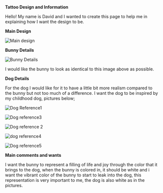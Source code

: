 **Tattoo Design and Information**


Hello! My name is David and I wanted to create this page to help me in explaining how I want the design to be.


**Main Design**

![Main design](https://github.com/user-attachments/assets/17b330d5-2a51-4a1d-b8cd-e33cd9f59639)


**Bunny Details**

![Bunny Details](https://github.com/user-attachments/assets/77ec9fa3-d3e9-4bf7-8dc4-2a87e251df63)

I would like the bunny to look as identical to this image above as possible.

**Dog Details**

For the dog I would like for it to have a little bit more realism compared to the bunny but not too much of a difference. I want the dog to be inspired by my childhood dog, pictures below;

![Dog Reference1](https://github.com/user-attachments/assets/fee7b744-7c79-421a-9f54-7079ae0918ff)

![Dog reference3](https://github.com/user-attachments/assets/90d37a7f-bca1-4de0-9e02-aaed00d0fb6d)

![Dog reference 2](https://github.com/user-attachments/assets/7aac1fc2-c8d9-41e4-9423-f16588be4a23)

![dog reference4](https://github.com/user-attachments/assets/a28516cd-a563-4287-811e-c2213d115c6c)

![Dog reference5](https://github.com/user-attachments/assets/7f52a5e2-8f0d-4eed-8e09-88ef0c4a590a)

**Main comments and wants**

I want the bunny to represent a filling of life and joy through the color that it brings to the dog, when the bunny is colored in, it should be white and i want the vibrant color of the bunny to start to leak into the dog, this representation is very important to me, the dog is also white as in the pictures.
